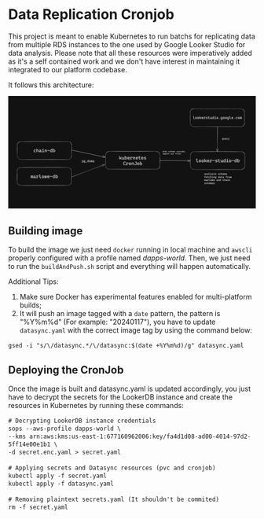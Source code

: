 Data Replication Cronjob
===============

This project is meant to enable Kubernetes to run batchs for replicating data from multiple RDS instances to the one used by Google Looker Studio for data analysis. Please note that all these resources were imperatively added as it's a self contained work and we don't have interest in maintaining it integrated to our platform codebase.

It follows this architecture:

![](./datasync.png)


Building image
---------------

To build the image we just need `docker` running in local machine and `awscli` properly configured with a profile named *dapps-world*. Then, we just need to run the `buildAndPush.sh` script and everything will happen automatically. 

Additional Tips:
1. Make sure Docker has experimental features enabled for multi-platform builds;
2. It will push an image tagged with a `date` pattern, the pattern is "%Y%m%d" (For example: "20240117"), you have to update `datasync.yaml` with the correct image tag by using the command below:

```shell
gsed -i "s/\/datasync.*/\/datasync:$(date +%Y%m%d)/g" datasync.yaml
```

Deploying the CronJob
---------------

Once the image is built and datasync.yaml is updated accordingly, you just have to decrypt the secrets for the LookerDB instance and create the resources in Kubernetes by running these commands:

```shell
# Decrypting LookerDB instance credentials
sops --aws-profile dapps-world \
--kms arn:aws:kms:us-east-1:677160962006:key/fa4d1d08-ad00-4014-97d2-5ff14e00e1b1 \
-d secret.enc.yaml > secret.yaml

# Applying secrets and Datasync resources (pvc and cronjob)
kubectl apply -f secret.yaml
kubectl apply -f datasync.yaml

# Removing plaintext secrets.yaml (It shouldn't be commited)
rm -f secret.yaml
```
